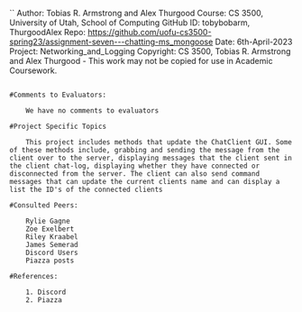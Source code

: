 ﻿``
Author:     Tobias R. Armstrong and Alex Thurgood
Course:     CS 3500, University of Utah, School of Computing
GitHub ID:  tobybobarm, ThurgoodAlex
Repo:       https://github.com/uofu-cs3500-spring23/assignment-seven---chatting-ms_mongoose
Date:       6th-April-2023
Project:    Networking_and_Logging
Copyright:  CS 3500, Tobias R. Armstrong and Alex Thurgood - This work may not be copied for use in Academic Coursework.
```

#Comments to Evaluators:

    We have no comments to evaluators

#Project Specific Topics

    This project includes methods that update the ChatClient GUI. Some of these methods include, grabbing and sending the message from the client over to the server, displaying messages that the client sent in the client chat-log, displaying whether they have connected or disconnected from the server. The client can also send command messages that can update the current clients name and can display a list the ID's of the connected clients 

#Consulted Peers:

    Rylie Gagne
    Zoe Exelbert
    Riley Kraabel
    James Semerad
    Discord Users
    Piazza posts
  
#References:

    1. Discord
    2. Piazza
